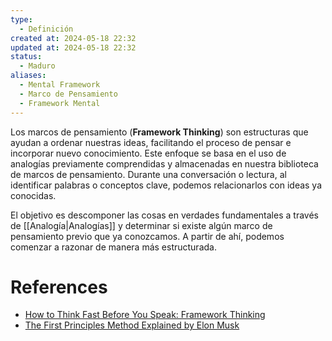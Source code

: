 ```yaml
---
type:
  - Definición
created at: 2024-05-18 22:32
updated at: 2024-05-18 22:32
status:
  - Maduro
aliases:
  - Mental Framework
  - Marco de Pensamiento
  - Framework Mental
---
```

Los marcos de pensamiento (**Framework Thinking**) son estructuras que ayudan a ordenar nuestras ideas, facilitando el proceso de pensar e incorporar nuevo conocimiento. Este enfoque se basa en el uso de analogías previamente comprendidas y almacenadas en nuestra biblioteca de marcos de pensamiento. Durante una conversación o lectura, al identificar palabras o conceptos clave, podemos relacionarlos con ideas ya conocidas.

El objetivo es descomponer las cosas en verdades fundamentales a través de [[Analogía|Analogías]] y determinar si existe algún marco de pensamiento previo que ya conozcamos. A partir de ahí, podemos comenzar a razonar de manera más estructurada.

# References

 - [How to Think Fast Before You Speak: Framework Thinking](https://www.youtube.com/watch?v=lcyHC9HLTzc&list=WL&index=18)
 - [The First Principles Method Explained by Elon Musk](https://www.youtube.com/watch?v=NV3sBlRgzTI)

